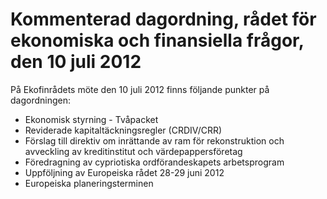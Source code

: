 # Kommenterad dagordning, rådet för ekonomiska och finansiella frågor, den 10 juli 2012

På Ekofinrådets möte den 10 juli 2012 finns följande punkter på dagordningen:

* Ekonomisk styrning \- Tvåpacket
* Reviderade kapitaltäckningsregler (CRDIV/CRR)
* Förslag till direktiv om inrättande av ram för rekonstruktion och avveckling av kreditinstitut och värdepappersföretag
* Föredragning av cypriotiska ordförandeskapets arbetsprogram
* Uppföljning av Europeiska rådet 28\-29 juni 2012
* Europeiska planeringsterminen
